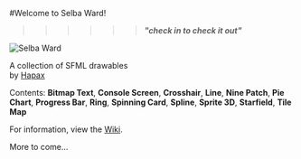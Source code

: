 #Welcome to Selba Ward!
> > > > > > **_"check in to check it out"_**

![Selba Ward](http://i.imgur.com/0k0um5B.jpg)

A collection of SFML drawables  
by [Hapax](http://github.com/Hapaxia)

Contents: **Bitmap Text**, **Console Screen**, **Crosshair**, **Line**, **Nine Patch**, **Pie Chart**, **Progress Bar**, **Ring**, **Spinning Card**, **Spline**, **Sprite 3D**, **Starfield**, **Tile Map**

For information, view the [Wiki].

More to come...

[Wiki]: https://github.com/Hapaxia/SelbaWard/wiki
